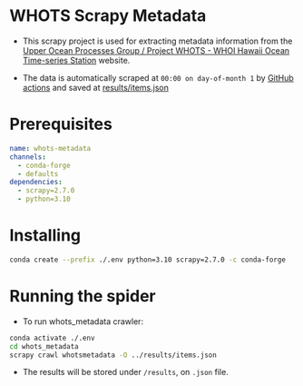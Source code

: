 # WHOTS Scrapy Metadata

- This scrapy project is used for extracting metadata information from
  the [Upper Ocean Processes Group / Project WHOTS - WHOI Hawaii Ocean Time-series Station](https://uop.whoi.edu/currentprojects/WHOTS/whotsdata.html)
  website.

- The data is automatically scraped at `00:00 on day-of-month 1` by
  [GitHub actions](https://github.com/hot-dogs/whots-metadata/blob/main/.github/workflows/whots-scrapy.yml)
  and saved
  at [results/items.json](https://github.com/hot-dogs/whots-metadata/blob/main/results/items.json)


# Prerequisites

```yaml
name: whots-metadata
channels:
  - conda-forge
  - defaults
dependencies:
  - scrapy=2.7.0
  - python=3.10
```

# Installing 

```bash
conda create --prefix ./.env python=3.10 scrapy=2.7.0 -c conda-forge  
```

# Running the spider

- To run whots_metadata crawler: 

```bash
conda activate ./.env      
cd whots_metadata
scrapy crawl whotsmetadata -O ../results/items.json                    
```

- The results will be stored under `/results`, on `.json` file.
